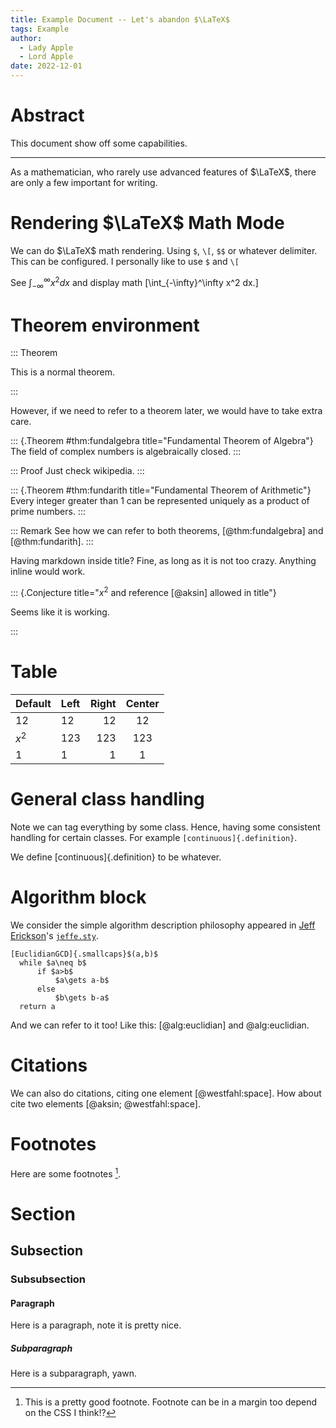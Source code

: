 ```yaml
---
title: Example Document -- Let's abandon $\LaTeX$
tags: Example
author: 
  - Lady Apple
  - Lord Apple
date: 2022-12-01
---
```


# Abstract

This document show off some capabilities.

******

As a mathematician, who rarely use advanced features of $\LaTeX$, there are only a few important for writing.

# Rendering $\LaTeX$ Math Mode

We can do $\LaTeX$ math rendering. Using `$`, `\[`, `$$` or whatever delimiter. 
This can be configured. I personally like to use `$` and `\[`

See $\int_{-\infty}^\infty x^2 dx$ and display math \[\int_{-\infty}^\infty x^2 dx.\]

#  Theorem environment

::: Theorem

  This is a normal theorem.

:::

However, if we need to refer to a theorem later, we would have to take extra care.

::: {.Theorem #thm:fundalgebra title="Fundamental Theorem of Algebra"}
  The field of complex numbers is algebraically closed.
:::

::: Proof
  Just check wikipedia.
:::

::: {.Theorem #thm:fundarith title="Fundamental Theorem of Arithmetic"}
  Every integer greater than $1$ can be represented uniquely as a product of prime numbers. 
:::

::: Remark
  See how we can refer to both theorems, [@thm:fundalgebra] and [@thm:fundarith].
:::

Having markdown inside title? Fine, as long as it is not too crazy. Anything inline would work.

::: {.Conjecture title="$x^2$ and reference [@aksin] allowed in title"}

  Seems like it is working.

:::

# Table

| Default | Left | Right | Center |
|---------|:-----|------:|:------:|
| 12      | 12   |    12 |   12   |
| $x^2$   | 123  |   123 |  123   |
| 1       | 1    |     1 |   1    |


# General class handling

Note we can tag everything by some class. Hence, having some consistent handling for certain classes. For example `[continuous]{.definition}`.

We define [continuous]{.definition} to be whatever.

# Algorithm block

We consider the simple algorithm description philosophy appeared in [Jeff Erickson](https://jeffe.cs.illinois.edu/)'s [`jeffe.sty`](https://jeffe.cs.illinois.edu/pubs/tex/jeffe.sty).

```{.algorithm #alg:euclidian title="Pseudocode of the Euclidean Algorithm."}
[EuclidianGCD]{.smallcaps}$(a,b)$
  while $a\neq b$
      if $a>b$
          $a\gets a-b$
      else
          $b\gets b-a$
  return a
```

And we can refer to it too! Like this: [@alg:euclidian] and @alg:euclidian.

# Citations

We can also do citations, citing one element [@westfahl:space]. How about cite two elements [@aksin; @westfahl:space].

# Footnotes

Here are some footnotes [^1].




# Section

## Subsection

### Subsubsection

#### Paragraph
Here is a paragraph, note it is pretty nice. 

##### Subparagraph 
Here is a subparagraph, yawn. 

[^1]: This is a pretty good footnote. Footnote can be in a margin too depend on the CSS I think!?